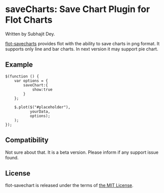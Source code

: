 saveCharts: Save Chart Plugin for Flot Charts
=============================================
Written by Subhajit Dey.

[flot-savecharts](https://github.com/dsubhajit/savecharts) provides
flot with the ability to save charts in png format.  It supports only line and bar charts.
In next version it may support pie chart.

Example
-------

    $(function () {
        var options = {
            saveChart:{
				show:true
			}
        };

        $.plot($("#placeholder"),
               yourData,
               options);
        );
    });



Compatibility
-------------

Not sure about that. It is a beta version. Please inform if any support issue found.


License
-------

flot-savechart is released under the terms of [the MIT License](http://www.opensource.org/licenses/MIT).



